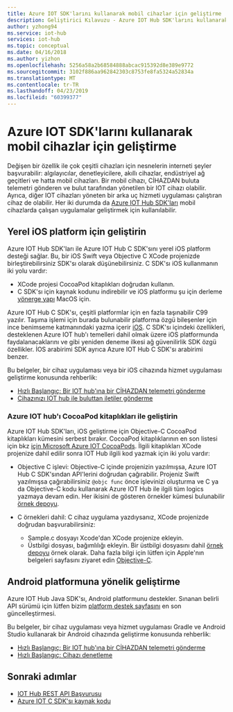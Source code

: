 ```yaml
---
title: Azure IOT SDK'larını kullanarak mobil cihazlar için geliştirme | Microsoft Docs
description: Geliştirici Kılavuzu - Azure IOT Hub SDK'larını kullanarak mobil cihazlar için geliştirme hakkında bilgi edinin.
author: yzhong94
ms.service: iot-hub
services: iot-hub
ms.topic: conceptual
ms.date: 04/16/2018
ms.author: yizhon
ms.openlocfilehash: 5256a58a2b68584888abcac915392d8e389e9772
ms.sourcegitcommit: 3102f886aa962842303c8753fe8fa5324a52834a
ms.translationtype: MT
ms.contentlocale: tr-TR
ms.lasthandoff: 04/23/2019
ms.locfileid: "60399377"
---
```

# <a name="develop-for-mobile-devices-using-azure-iot-sdks"></a>Azure IOT SDK'larını kullanarak mobil cihazlar için geliştirme

Değişen bir özellik ile çok çeşitli cihazları için nesnelerin interneti şeyler başvurabilir: algılayıcılar, denetleyicilere, akıllı cihazlar, endüstriyel ağ geçitleri ve hatta mobil cihazları.  Bir mobil cihazı, CİHAZDAN buluta telemetri gönderen ve bulut tarafından yönetilen bir IOT cihazı olabilir.  Ayrıca, diğer IOT cihazları yöneten bir arka uç hizmeti uygulaması çalıştıran cihaz de olabilir.  Her iki durumda da [Azure IOT Hub SDK'ları](https://docs.microsoft.com/azure/iot-hub/iot-hub-devguide-sdks) mobil cihazlarda çalışan uygulamalar geliştirmek için kullanılabilir.  

## <a name="develop-for-native-ios-platform"></a>Yerel iOS platform için geliştirin

Azure IOT Hub SDK'ları ile Azure IOT Hub C SDK'sını yerel iOS platform desteği sağlar.  Bu, bir iOS Swift veya Objective C XCode projenizde birleştirebilirsiniz SDK'sı olarak düşünebilirsiniz.  C SDK'sı iOS kullanmanın iki yolu vardır:

* XCode projesi CocoaPod kitaplıkları doğrudan kullanın.  
* C SDK'sı için kaynak kodunu indirebilir ve iOS platformu şu için derleme [yönerge yapı](https://github.com/Azure/azure-iot-sdk-c/blob/master/doc/devbox_setup.md) MacOS için.  

Azure IOT Hub C SDK'sı, çeşitli platformlar için en fazla taşınabilir C99 yazılır.  Taşıma işlemi için burada bulunabilir platforma özgü bileşenler için ince benimseme katmanındaki yazma içerir [iOS](https://github.com/Azure/azure-c-shared-utility/tree/master/pal/ios-osx).  C SDK'sı içindeki özellikleri, desteklenen Azure IOT hub'ı temelleri dahil olmak üzere iOS platformunda faydalanacaklarını ve gibi yeniden deneme ilkesi ağ güvenilirlik SDK özgü özellikler.  İOS arabirimi SDK ayrıca Azure IOT Hub C SDK'sı arabirimi benzer.  

Bu belgeler, bir cihaz uygulaması veya bir iOS cihazında hizmet uygulaması geliştirme konusunda rehberlik:

* [Hızlı Başlangıç: Bir IOT hub'ına bir CİHAZDAN telemetri gönderme](quickstart-send-telemetry-ios.md)  
* [Cihazınızı IOT hub ile buluttan iletiler gönderme](iot-hub-ios-swift-c2d.md) 

### <a name="develop-with-azure-iot-hub-cocoapod-libraries"></a>Azure IOT hub'ı CocoaPod kitaplıkları ile geliştirin

Azure IOT Hub SDK'ları, iOS geliştirme için Objective-C CocoaPod kitaplıkları kümesini serbest bırakır.  CocoaPod kitaplıklarının en son listesi için bkz [için Microsoft Azure IOT CocoaPods](https://github.com/Azure/azure-iot-sdk-c/blob/master/iothub_client/samples/ios/CocoaPods.md).  İlgili kitaplıkları XCode projenize dahil edilir sonra IOT Hub ilgili kod yazmak için iki yolu vardır:

* Objective C işlevi: Objective-C içinde projenizin yazılmışsa, Azure IOT Hub C SDK'sından API'lerini doğrudan çağırabilir.  Projeniz Swift yazılmışsa çağırabilirsiniz `@objc func` önce işlevinizi oluşturma ve C ya da Objective-C kodu kullanarak Azure IOT Hub ile ilgili tüm logics yazmaya devam edin.  Her ikisini de gösteren örnekler kümesi bulunabilir [örnek depoyu](https://github.com/Azure-Samples/azure-iot-samples-ios).  

* C örnekleri dahil: C cihaz uygulama yazdıysanız, XCode projenizde doğrudan başvurabilirsiniz:
    * Sample.c dosyayı Xcode'dan XCode projenize ekleyin.  
    * Üstbilgi dosyası, bağımlılığı ekleyin.  Bir üstbilgi dosyasını dahil [örnek depoyu](https://github.com/Azure-Samples/azure-iot-samples-ios) örnek olarak. Daha fazla bilgi için lütfen için Apple'nın belgeleri sayfasını ziyaret edin [Objective-C](https://developer.apple.com/documentation/objectivec).

## <a name="develop-for-android-platform"></a>Android platformuna yönelik geliştirme
Azure IOT Hub Java SDK'sı, Android platformunu destekler.  Sınanan belirli API sürümü için lütfen bizim [platform destek sayfasını](iot-hub-device-sdk-platform-support.md) en son güncelleştirmesi.

Bu belgeler, bir cihaz uygulaması veya hizmet uygulaması Gradle ve Android Studio kullanarak bir Android cihazında geliştirme konusunda rehberlik:

* [Hızlı Başlangıç: Bir IOT hub'ına bir CİHAZDAN telemetri gönderme](quickstart-send-telemetry-android.md)  
* [Hızlı Başlangıç: Cihazı denetleme](quickstart-control-device-android.md) 

## <a name="next-steps"></a>Sonraki adımlar

* [IOT Hub REST API Başvurusu](https://docs.microsoft.com/rest/api/iothub/)
* [Azure IOT C SDK'sı kaynak kodu](https://github.com/Azure/azure-iot-sdk-c)

